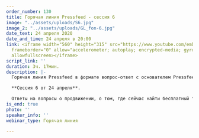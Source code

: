 ```yaml
---
order_number: 130
title: Горячая линия Pressfeed - сессия 6
image: "../assets/uploads/S6.jpg"
image_2: "../assets/uploads/GL_fon-6.jpg"
date_text: 24 апреля 2020
date_and_time: 24 апреля в 20:00
link: <iframe width="560" height="315" src="https://www.youtube.com/embed/s9q3HZESEDM"
  frameborder="0" allow="accelerometer; autoplay; encrypted-media; gyroscope; picture-in-picture"
  allowfullscreen></iframe>
script_link: ''
duration: 3ч. 17мин.
description: |-
  Горячая линия Pressfeed в формате вопрос-ответ с основателем Pressfeed Константином Бочарским.

  **Сессия 6 от 24 апреля**.

  Ответы на вопросы о продвижении, о том, где сейчас найти бесплатный трафик, как убедить руководство использовать современные инструменты продвижения, что делать и как продвигаться в кризисные моменты и многие другие вопросы. Сейчас самое время начать использовать нестандартные бюджетные возможности для привлечения клиентов и публикации в СМИ - это один из немногих бесплатных инструментов продвижения бизнеса, который еще остался.
is_end: true
photo: ''
speaker_info: ''
webinar_type: Горячая линия

---
```

